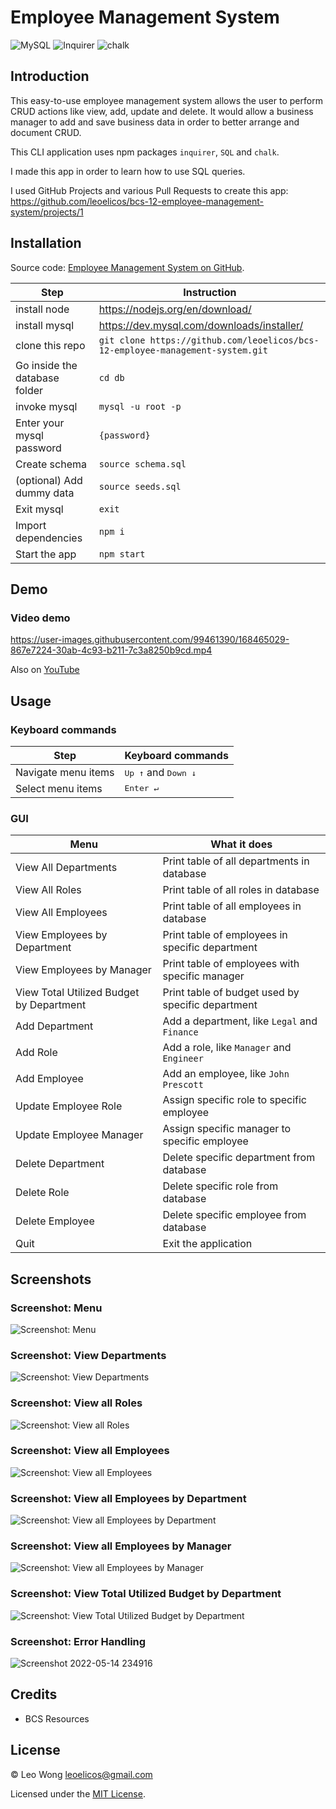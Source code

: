 # Employee Management System

![MySQL](https://img.shields.io/badge/2.3.3-0?label=MySQL&style=for-the-badge&labelColor=white&color=black) ![Inquirer](https://img.shields.io/badge/8.2.4-0?label=Inquirer&style=for-the-badge&labelColor=white&color=black) ![chalk](https://img.shields.io/badge/4.1.2-0?label=chalk&style=for-the-badge&labelColor=white&color=black)

## Introduction

This easy-to-use employee management system allows the user to perform CRUD actions like view, add, update and delete. It would allow a business manager to add and save business data in order to better arrange and document CRUD.

This CLI application uses npm packages `inquirer`, `SQL` and `chalk`.

I made this app in order to learn how to use SQL queries.

I used GitHub Projects and various Pull Requests to create this app: https://github.com/leoelicos/bcs-12-employee-management-system/projects/1

## Installation

Source code: [Employee Management System on GitHub](https://github.com/leoelicos/bcs-12-employee-management-system).

| Step                          | Instruction                                                                    |
| ----------------------------- | ------------------------------------------------------------------------------ |
| install node                  | https://nodejs.org/en/download/                                                |
| install mysql                 | https://dev.mysql.com/downloads/installer/                                     |
| clone this repo               | `git clone https://github.com/leoelicos/bcs-12-employee-management-system.git` |
| Go inside the database folder | `cd db`                                                                        |
| invoke mysql                  | `mysql -u root -p`                                                             |
| Enter your mysql password     | `{password}`                                                                   |
| Create schema                 | `source schema.sql`                                                            |
| (optional) Add dummy data     | `source seeds.sql`                                                             |
| Exit mysql                    | `exit`                                                                         |
| Import dependencies           | `npm i`                                                                        |
| Start the app                 | `npm start`                                                                    |

## Demo

### Video demo

https://user-images.githubusercontent.com/99461390/168465029-867e7224-30ab-4c93-b211-7c3a8250b9cd.mp4

Also on [YouTube](https://www.youtube.com/watch?v=W58SFkcsXkM)

## Usage

### Keyboard commands

| Step                | Keyboard commands                     |
| ------------------- | ------------------------------------- |
| Navigate menu items | <kbd>Up ↑</kbd> and <kbd>Down ↓</kbd> |
| Select menu items   | <kbd>Enter ↵</kbd>                    |

### GUI

| Menu                                     | What it does                                      |
| ---------------------------------------- | ------------------------------------------------- |
| View All Departments                     | Print table of all departments in database        |
| View All Roles                           | Print table of all roles in database              |
| View All Employees                       | Print table of all employees in database          |
| View Employees by Department             | Print table of employees in specific department   |
| View Employees by Manager                | Print table of employees with specific manager    |
| View Total Utilized Budget by Department | Print table of budget used by specific department |
| Add Department                           | Add a department, like `Legal` and `Finance`      |
| Add Role                                 | Add a role, like `Manager` and `Engineer`         |
| Add Employee                             | Add an employee, like `John Prescott`             |
| Update Employee Role                     | Assign specific role to specific employee         |
| Update Employee Manager                  | Assign specific manager to specific employee      |
| Delete Department                        | Delete specific department from database          |
| Delete Role                              | Delete specific role from database                |
| Delete Employee                          | Delete specific employee from database            |
| Quit                                     | Exit the application                              |

## Screenshots

### Screenshot: Menu

![Screenshot: Menu](https://user-images.githubusercontent.com/99461390/168408340-d34d4fb2-531b-42b7-b1a3-235b20863510.jpg)

### Screenshot: View Departments

![Screenshot: View Departments](https://user-images.githubusercontent.com/99461390/168408341-0962bbd5-11c0-4cc2-a5b9-8247c1a13515.jpg)

### Screenshot: View all Roles

![Screenshot: View all Roles](https://user-images.githubusercontent.com/99461390/168408342-a9ebed49-fe90-49d8-8e1f-66686744b280.jpg)

### Screenshot: View all Employees

![Screenshot: View all Employees](https://user-images.githubusercontent.com/99461390/168408344-2399db85-399c-4a36-87d1-de0b276334c2.jpg)

### Screenshot: View all Employees by Department

![Screenshot: View all Employees by Department](https://user-images.githubusercontent.com/99461390/168408345-a3845ffe-a0aa-436e-9f26-5e630fa0e8ee.jpg)

### Screenshot: View all Employees by Manager

![Screenshot: View all Employees by Manager](https://user-images.githubusercontent.com/99461390/168408347-15ee2c1e-3d0d-4ee7-88ae-2f6e02d852db.jpg)

### Screenshot: View Total Utilized Budget by Department

![Screenshot: View Total Utilized Budget by Department](https://user-images.githubusercontent.com/99461390/168408349-bb7c36a2-a579-49f6-8288-4097fdf6eeaf.jpg)

### Screenshot: Error Handling

![Screenshot 2022-05-14 234916](https://user-images.githubusercontent.com/99461390/168428587-8cf565fb-be8b-45b5-87ed-1edc9adf227b.jpg)

## Credits

-  BCS Resources

## License

&copy; Leo Wong <leoelicos@gmail.com>

Licensed under the [MIT License](./LICENSE).
